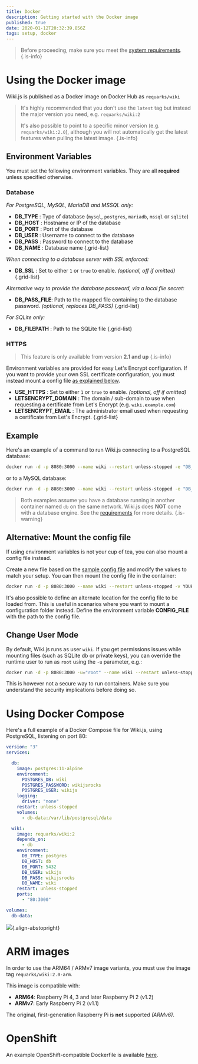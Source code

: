 ```yaml
---
title: Docker
description: Getting started with the Docker image
published: true
date: 2020-01-12T20:32:39.856Z
tags: setup, docker
---
```


> Before proceeding, make sure you meet the [system requirements](/install/requirements).
{.is-info}

# Using the Docker image

Wiki.js is published as a Docker image on Docker Hub as `requarks/wiki`

> It's highly recommended that you don't use the `latest` tag but instead the major version you need, e.g. `requarks/wiki:2`
>
> It's also possible to point to a specific minor version (e.g. `requarks/wiki:2.0`), although you will not automatically get the latest features when pulling the latest image.
{.is-info}

## Environment Variables
You must set the following environment variables. They are all **required** unless specified otherwise.

### Database

*For PostgreSQL, MySQL, MariaDB and MSSQL only:*

- **DB_TYPE** : Type of database (`mysql`, `postgres`, `mariadb`, `mssql` or `sqlite`)
- **DB_HOST** : Hostname or IP of the database
- **DB_PORT** : Port of the database
- **DB_USER** : Username to connect to the database
- **DB_PASS** : Password to connect to the database
- **DB_NAME** : Database name
{.grid-list}

*When connecting to a database server with SSL enforced:*

- **DB_SSL** : Set to either `1` or `true` to enable. *(optional, off if omitted)*
{.grid-list}

*Alternative way to provide the database password, via a local file secret:*

- **DB_PASS_FILE**: Path to the mapped file containing to the database password. *(optional, replaces DB_PASS)*
{.grid-list}

*For SQLite only:*

- **DB_FILEPATH** : Path to the SQLite file
{.grid-list}

### HTTPS

> This feature is only available from version **2.1 and up**
{.is-info}

Environment variables are provided for easy Let's Encrypt configuration.
If you want to provide your own SSL certificate configuration, you must instead mount a config file [as explained below](#alternative-mount-the-config-file).

- **USE_HTTPS** : Set to either `1` or `true` to enable. *(optional, off if omitted)*
- **LETSENCRYPT_DOMAIN** : The domain / sub-domain to use when requesting a certificate from Let's Encrypt (e.g. `wiki.example.com`)
- **LETSENCRYPT_EMAIL** : The administrator email used when requesting a certificate from Let's Encrypt.
{.grid-list}

## Example

Here's an example of a command to run Wiki.js connecting to a PostgreSQL database:
```bash
docker run -d -p 8080:3000 --name wiki --restart unless-stopped -e "DB_TYPE=postgres" -e "DB_HOST=db" -e "DB_PORT=5432" -e "DB_USER=wikijs" -e "DB_PASS=wikijsrocks" -e "DB_NAME=wiki" requarks/wiki:2
```

or to a MySQL database:
```bash
docker run -d -p 8080:3000 --name wiki --restart unless-stopped -e "DB_TYPE=mysql" -e "DB_HOST=db" -e "DB_PORT=3306" -e "DB_USER=wikijs" -e "DB_PASS=wikijsrocks" -e "DB_NAME=wiki" requarks/wiki:2
```

> Both examples assume you have a database running in another container named `db` on the same network.
> Wiki.js does **NOT** come with a database engine. See the [requirements](/install/requirements) for more details.
{.is-warning}

## Alternative: Mount the config file

If using environment variables is not your cup of tea, you can also mount a config file instead.

Create a new file based on the [sample config file](https://github.com/Requarks/wiki/blob/master/config.sample.yml) and modify the values to match your setup. You can then mount the config file in the container:

```bash
docker run -d -p 8080:3000 --name wiki --restart unless-stopped -v YOUR-FILE.yml:/wiki/config.yml requarks/wiki:2
```

It's also possible to define an alternate location for the config file to be loaded from. This is useful in scenarios where you want to mount a configuration folder instead. Define the environment variable **CONFIG_FILE** with the path to the config file.

## Change User Mode

By default, Wiki.js runs as user `wiki`. If you get permissions issues while mounting files (such as SQLite db or private keys), you can override the runtime user to run as `root` using the `-u` parameter, e.g.:

```bash
docker run -d -p 8080:3000 -u="root" --name wiki --restart unless-stopped -e "DB_TYPE=postgres" -e "DB_HOST=db" -e "DB_PORT=5432" -e "DB_USER=wikijs" -e "DB_PASS=wikijsrocks" -e "DB_NAME=wiki" requarks/wiki:2
```

This is however not a secure way to run containers. Make sure you understand the security implications before doing so.

# Using Docker Compose

Here's a full example of a Docker Compose file for Wiki.js, using PostgreSQL, listening on port 80:

```yaml
version: "3"
services:

  db:
    image: postgres:11-alpine
    environment:
      POSTGRES_DB: wiki
      POSTGRES_PASSWORD: wikijsrocks
      POSTGRES_USER: wikijs
    logging:
      driver: "none"
    restart: unless-stopped
    volumes:
      - db-data:/var/lib/postgresql/data

  wiki:
    image: requarks/wiki:2
    depends_on:
      - db
    environment:
      DB_TYPE: postgres
      DB_HOST: db
      DB_PORT: 5432
      DB_USER: wikijs
      DB_PASS: wikijsrocks
      DB_NAME: wiki
    restart: unless-stopped
    ports:
      - "80:3000"

volumes:
  db-data:
```

![](https://a.icons8.com/jihZbhdR/4WJoF7/svg.svg){.align-abstopright}

# ARM images

In order to use the ARM64 / ARMv7 image variants, you must use the image tag `requarks/wiki:2.0-arm`.

This image is compatible with:

- **ARM64**: Raspberry Pi 4, 3 and later Raspberry Pi 2 (v1.2)
- **ARMv7**: Early Raspberry Pi 2 (v1.1)

The original, first-generation Raspberry Pi is **not** supported *(ARMv6)*.

# OpenShift

An example OpenShift-compatible Dockerfile is available [here](https://github.com/Requarks/wiki/blob/master/dev/openshift/Dockerfile).
